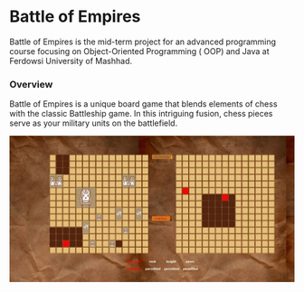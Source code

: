 # Battle of Empires

Battle of Empires is the mid-term project for an advanced programming course focusing on Object-Oriented Programming (
OOP) and Java at Ferdowsi University of Mashhad.

### Overview

Battle of Empires is a unique board game that blends elements of chess with the classic Battleship game. In this
intriguing fusion, chess pieces serve as your military units on the battlefield.

![](src/pics/battle-of-empire.JPG)